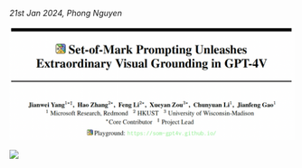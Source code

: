 *21st Jan 2024, Phong Nguyen*

<div>
<p align="center">
  <img src="figure1.png" style="width:800px"/>
</p>

<a href='https://arxiv.org/abs/2310.11441'><img src='https://img.shields.io/badge/dynamic/json?url=https://api.semanticscholar.org/graph/v1/paper/96a6df2b4aa50cfbd8984933e9c66b0763fc08a6?fields=citationCount&query=citationCount&label=2023&prefix=citation%20'/></a>

</div>